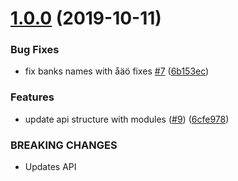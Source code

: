 # [1.0.0](https://github.com/believer/bs-clearingnummer/compare/v0.1.1...v1.0.0) (2019-10-11)


### Bug Fixes

* fix banks names with åäö fixes [#7](https://github.com/believer/bs-clearingnummer/issues/7) ([6b153ec](https://github.com/believer/bs-clearingnummer/commit/6b153ecf464ab0b8f32b0e8f6939ebaa8ff2680f))


### Features

* update api structure with modules ([#9](https://github.com/believer/bs-clearingnummer/issues/9)) ([6cfe978](https://github.com/believer/bs-clearingnummer/commit/6cfe978f3aec2a0cead8e505a471c6af2f4c6572))


### BREAKING CHANGES

* Updates API
